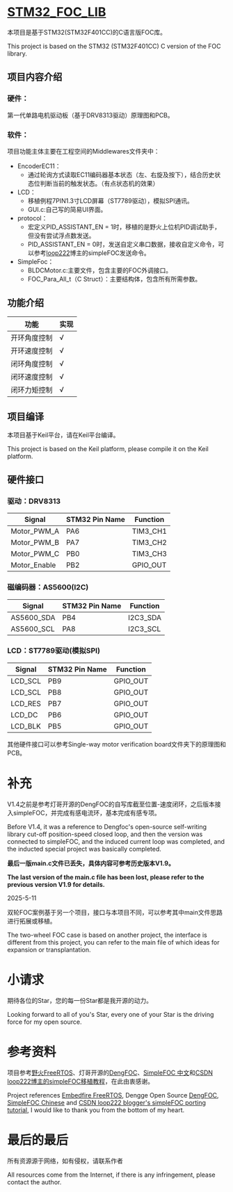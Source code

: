 # [STM32_FOC_LIB](https://github.com/losearchcode/STM32_FOC_LIB)

本项目是基于STM32(STM32F401CC)的C语言版FOC库。

This project is based on the STM32 (STM32F401CC) C version of the FOC library.

## 项目内容介绍

### 硬件：

第一代单路电机驱动板（基于DRV8313驱动）原理图和PCB。

### 软件：

项目功能主体主要在工程空间的Middlewares文件夹中：

- EncoderEC11：
  - 通过轮询方式读取EC11编码器基本状态（左、右旋及按下），结合历史状态位判断当前的触发状态。（有点状态机的效果）
- LCD：
  - 移植例程7PIN1.3寸LCD屏幕（ST7789驱动），模拟SPI通讯。
  - GUI.c:自己写的简易UI界面。
- protocol：
  - 宏定义PID_ASSISTANT_EN = 1时，移植的是野火上位机PID调试助手，但没有尝试浮点数发送。
  - PID_ASSISTANT_EN = 0时，发送自定义串口数据，接收自定义命令，可以参考[loop222](https://blog.csdn.net/loop222)博主的simpleFOC发送命令。
- SimpleFoc：
  - BLDCMotor.c:主要文件，包含主要的FOC外调接口。
  - FOC_Para_All_t（C Struct）：主要结构体，包含所有所需参数。

## 功能介绍

| 功能         | 实现 |
| ------------ | ---- |
| 开环角度控制 | √   |
| 开环速度控制 | √   |
| 闭环角度控制 | √   |
| 闭环速度控制 | √   |
| 闭环力矩控制 | √   |

## 项目编译

本项目基于Keil平台，请在Keil平台编译。

This project is based on the Keil platform, please compile it on the Keil platform.

## 硬件接口

### 驱动：DRV8313

| Signal       | STM32 Pin Name | Function |
| ------------ | -------------- | -------- |
| Motor_PWM_A  | PA6            | TIM3_CH1 |
| Motor_PWM_B  | PA7            | TIM3_CH2 |
| Motor_PWM_C  | PB0            | TIM3_CH3 |
| Motor_Enable | PB2            | GPIO_OUT |

### 磁编码器：AS5600(I2C)

| Signal     | STM32 Pin Name | Function |
| ---------- | -------------- | -------- |
| AS5600_SDA | PB4            | I2C3_SDA |
| AS5600_SCL | PA8            | I2C3_SCL |

### LCD：ST7789驱动(模拟SPI)

| Signal  | STM32 Pin Name | Function |
| ------- | -------------- | -------- |
| LCD_SCL | PB9            | GPIO_OUT |
| LCD_SCL | PB8            | GPIO_OUT |
| LCD_RES | PB7            | GPIO_OUT |
| LCD_DC  | PB6            | GPIO_OUT |
| LCD_BLK | PB5            | GPIO_OUT |

其他硬件接口可以参考Single-way motor verification board文件夹下的原理图和PCB。

# 补充

V1.4之前是参考灯哥开源的DengFOC的自写库截至位置-速度闭环，之后版本接入simpleFOC，并完成有感电流环，基本完成有感专项。

Before V1.4, it was a reference to Dengfoc's open-source self-writing library cut-off position-speed closed loop, and then the version was connected to simpleFOC, and the induced current loop was completed, and the inducted special project was basically completed.

**最后一版main.c文件已丢失，具体内容可参考历史版本V1.9。**

**The last version of the main.c file has been lost, please refer to the previous version V1.9 for details.**

2025-5-11

双轮FOC案例基于另一个项目，接口与本项目不同，可以参考其中main文件思路进行拓展或移植。

The two-wheel FOC case is based on another project, the interface is different from this project, you can refer to the main file of which ideas for expansion or transplantation.


# 小请求

期待各位的Star，您的每一份Star都是我开源的动力。

Looking forward to all of you's Star, every one of your Star is the driving force for my open source.

# 参考资料

项目参考[野火FreeRTOS](https://doc.embedfire.com/rtos/freertos/zh/latest/index.html)、灯哥开源的[DengFOC](http://dengfoc.com/#/)、[SimpleFOC 中文](http://simplefoc.cn/#/)和[CSDN loop222博主的simpleFOC移植教程](https://blog.csdn.net/loop222/article/details/119220638)，在此由衷感谢。

Project references [Embedfire FreeRTOS](https://doc.embedfire.com/rtos/freertos/zh/latest/index.html), Dengge Open Source [DengFOC](http://dengfoc.com/#/), [SimpleFOC Chinese](http://simplefoc.cn/#/) and [CSDN loop222 blogger&#39;s simpleFOC porting tutorial](https://blog.csdn.net/loop222/article/details/119220638), I would like to thank you from the bottom of my heart.

# 最后的最后

所有资源源于网络，如有侵权，请联系作者

All resources come from the Internet, if there is any infringement, please contact the author.
